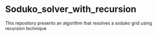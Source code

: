 # Soduko_solver_with_recursion
This repository presents an algorithm that resolves a soduko grid using recursion technique 
